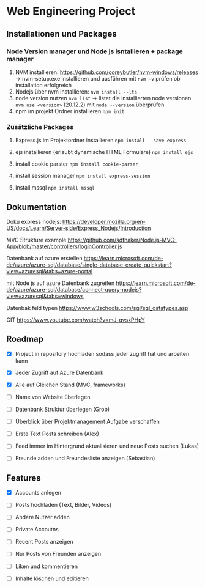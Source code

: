# Web Engineering Project

## Installationen und Packages

### Node Version manager und Node js isntallieren + package manager

1. NVM installieren:
	https://github.com/coreybutler/nvm-windows/releases -> nvm-setup.exe installieren und ausführen
	mit `nvm -v` prüfen ob installation erfolgreich
2. Nodejs über nvm installieren:
	`nvm install --lts`
3. node version nutzen
	`nvm list` -> listet die installierten node versionen
	`nvm use <version>`  (20.12.2)
	mit `node --version` überprüfen
4. npm im projekt Ordner installieren
	`npm init`

### Zusätzliche Packages

1. Express.js im Projektordner installieren 
	`npm install --save express`

2. ejs installieren (erlaubt dynamische HTML Formulare)
	`npm install ejs`

3. install cookie parster
	`npm install cookie-parser`

4. install session manager
	`npm install express-session`

5. install mssql
	`npm install mssql`

## Dokumentation

Doku express nodejs:
	https://developer.mozilla.org/en-US/docs/Learn/Server-side/Express_Nodejs/Introduction

MVC Strukture example
	https://github.com/sdthaker/Node.js-MVC-App/blob/master/controllers/loginController.js

Datenbank auf azure erstellen
	https://learn.microsoft.com/de-de/azure/azure-sql/database/single-database-create-quickstart?view=azuresql&tabs=azure-portal

mit Node js auf azure Datenbank zugreifen
    https://learn.microsoft.com/de-de/azure/azure-sql/database/connect-query-nodejs?view=azuresql&tabs=windows

Datenbak feld typen 
	https://www.w3schools.com/sql/sql_datatypes.asp

GIT 
	https://www.youtube.com/watch?v=mJ-qvsxPHpY

## Roadmap
 - [x] Project in repository hochladen sodass jeder zugriff hat und arbeiten kann
 - [x] Jeder Zugriff auf Azure Datenbank
 - [x] Alle auf Gleichen Stand (MVC, frameworks)
 - [ ] Name von Website überlegen 
 - [ ] Datenbank Struktur überlegen (Grob) 
 - [ ] Überblick über Projektmanagement Aufgabe verschaffen

 - [ ] Erste Text Posts schreiben (Alex)
 - [ ] Feed immer im Hintergrund aktualisieren und neue Posts suchen (Lukas)
 - [ ] Freunde adden und Freundesliste anzeigen (Sebastian)


## Features
 - [x] Accounts anlegen
 - [ ] Posts hochladen (Text, Bilder, Videos) 
 - [ ] Andere Nutzer adden
 - [ ] Private Accoutns
 - [ ] Recent Posts anzeigen
 - [ ] Nur Posts von Freunden anzeigen
 - [ ] Liken und kommentieren
 - [ ] Inhalte löschen und editieren
 
 